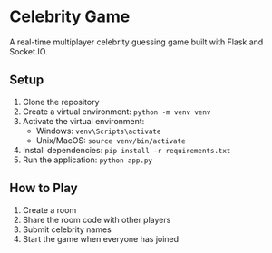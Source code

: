# Celebrity Game

A real-time multiplayer celebrity guessing game built with Flask and Socket.IO.

## Setup

1. Clone the repository
2. Create a virtual environment: `python -m venv venv`
3. Activate the virtual environment:
   - Windows: `venv\Scripts\activate`
   - Unix/MacOS: `source venv/bin/activate`
4. Install dependencies: `pip install -r requirements.txt`
5. Run the application: `python app.py`

## How to Play

1. Create a room
2. Share the room code with other players
3. Submit celebrity names
4. Start the game when everyone has joined